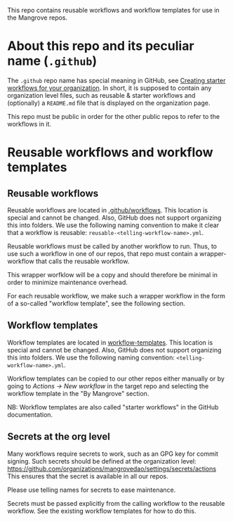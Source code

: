 This repo contains reusable workflows and workflow templates for use in the Mangrove repos.

# About this repo and its peculiar name (`.github`)
The `.github` repo name has special meaning in GitHub, see [Creating starter workflows for your organization](https://docs.github.com/en/actions/using-workflows/creating-starter-workflows-for-your-organization).
In short, it is supposed to contain any organization level files, such as reusable & starter workflows and (optionally) a `README.md` file that is displayed on the organization page.

This repo must be public in order for the other public repos to refer to the workflows in it.

# Reusable workflows and workflow templates
## Reusable workflows
Reusable workflows are located in [.github/workflows](.github/workflows). This location is special and cannot be changed. Also, GitHub does not support organizing this into folders.
We use the following naming convention to make it clear that a workflow is reusable: `reusable-<telling-workflow-name>.yml`.

Reusable workflows must be called by another workflow to run. Thus, to use such a workflow in one of our repos, that repo must contain a wrapper-workflow that calls the reusable workflow.

This wrapper worfklow will be a copy and should therefore be minimal in order to minimize maintenance overhead.

For each reusable workflow, we make such a wrapper workflow in the form of a so-called "workflow template", see the following section.


## Workflow templates
Workflow templates are located in [workflow-templates](workflow-templates). This location is special and cannot be changed. Also, GitHub does not support organizing this into folders.
We use the following naming convention: `<telling-workflow-name>.yml`.

Workflow templates can be copied to our other repos either manually or by going to *Actions -> New workflow* in the target repo and selecting the workflow template in the "By Mangrove" section.

NB: Workflow templates are also called "starter workflows" in the GitHub documentation.


## Secrets at the org level
Many workflows require secrets to work, such as an GPG key for commit signing. Such secrets should be defined at the organization level: https://github.com/organizations/mangrovedao/settings/secrets/actions
This ensures that the secret is available in all our repos.

Please use telling names for secrets to ease maintenance.

Secrets must be passed explicitly from the calling workflow to the reusable workflow. See the existing workflow templates for how to do this.

